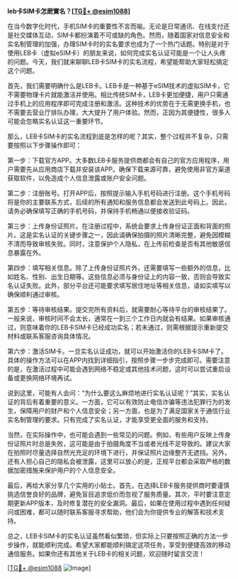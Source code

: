 **leb卡SIM卡怎麽實名？[[TG💪+ @esim1088](https://t.me/s/esim1088)]**

在当今数字化时代，手机SIM卡的重要性不言而喻。无论是日常通讯、在线支付还是社交媒体互动，SIM卡都扮演着不可或缺的角色。然而，随着国家对信息安全和实名制管理的加强，办理SIM卡时的实名要求也成为了一个热门话题。特别是对于使用LEB卡（虚拟eSIM卡）的朋友来说，如何完成实名认证可能是一个让人头疼的问题。今天，我们就来聊聊LEB卡SIM卡的实名流程，希望能帮助大家轻松搞定这个问题。

首先，我们需要明确什么是LEB卡。LEB卡是一种基于eSIM技术的虚拟SIM卡，它不需要物理卡片就能激活并使用。相比传统SIM卡，LEB卡更加便捷，用户只需通过手机上的应用程序即可完成注册和激活。这种技术的优势在于无需更换手机，也不需要去营业厅排队办理，大大提升了用户体验。然而，正因为其便捷性，很多人可能会忽略实名认证这一重要环节。

那么，LEB卡SIM卡的实名流程到底是怎样的呢？其实，整个过程并不复杂，只需要按照以下步骤操作即可：

第一步：下载官方APP。大多数LEB卡服务提供商都会有自己的官方应用程序，用户需要先从应用商店下载并安装该APP。确保下载来源可靠，避免使用非官方渠道获取软件，以免造成个人信息泄露或账户安全问题。

第二步：注册账号。打开APP后，按照提示输入手机号码进行注册。这个手机号码将是你的主要联系方式，后续的所有通知和服务信息都会发送到此号码上。因此，请务必确保填写正确的手机号码，并保持手机畅通以便接收验证码。

第三步：上传身份证照片。在注册过程中，系统会要求上传身份证正面和背面的照片。这是实名认证的关键步骤之一，因此请确保拍摄的照片清晰完整，避免因模糊不清而导致审核失败。同时，注意保护个人隐私，在上传前检查是否有其他敏感信息暴露在外。

第四步：填写相关信息。除了上传身份证照片外，还需要填写一些额外的信息，比如姓名、性别、出生日期等。这些信息必须与身份证上的内容一致，否则会导致实名认证失败。此外，部分平台还可能要求填写居住地址等相关信息，请如实填写以确保顺利通过审核。

第五步：等待审核结果。提交完所有资料后，就需要耐心等待平台的审核结果了。一般来说，审核时间不会太长，通常在一到三个工作日内就会有结果。如果审核通过，则意味着你的LEB卡SIM卡已经成功实名；若未通过，则需根据提示重新提交材料或联系客服咨询具体情况。

第六步：激活SIM卡。一旦实名认证成功，就可以开始激活你的LEB卡SIM卡了。具体的操作方法可以在APP内找到详细指引，按照步骤一步步完成即可。需要注意的是，在激活过程中可能会遇到网络不稳定或其他技术问题，这时可以尝试重启设备或更换网络环境再试。

说到这里，可能有人会问：“为什么要这么麻烦地进行实名认证呢？”其实，实名认证的背后有着重要的意义。一方面，它可以有效防止电信诈骗等违法犯罪行为的发生，保障用户的财产和个人信息安全；另一方面，也是为了满足国家关于通信行业实名制管理的要求。只有完成了实名认证，才能享受更全面的服务和支持。

当然，在实际操作中，也可能会遇到一些常见的问题。例如，有些用户反映上传身份证照片时总是失败，这可能是由于拍摄角度不当或者光线不足导致的。建议大家在拍照时尽量选择自然光充足的环境下进行，并保证照片边缘整齐无遮挡。另外，还有人担心自己的隐私会被泄露，这里可以放心的是，正规平台都会采取严格的数据加密措施来保护用户的个人信息安全。

最后，再给大家分享几个实用的小贴士。首先，在选择LEB卡服务提供商时要谨慎挑选信誉良好的品牌，避免盲目追求低价而忽视了服务质量。其次，平时要注意定期更新APP版本，及时修复潜在的安全漏洞。最后，如果在使用过程中遇到任何疑问或困难，都可以随时联系客服寻求帮助，他们会为你提供专业的解答和技术支持。

总之，LEB卡SIM卡的实名认证虽然看似繁琐，但实际上只要按照正确的方法一步步操作，就能顺利完成。希望大家都能顺利搞定这项任务，享受到便捷高效的移动通信服务。如果你还有其他关于LEB卡的相关问题，欢迎随时留言交流！

[[TG💪+ @esim1088](https://t.me/s/esim1088) ![Image](https://i.postimg.cc/4NQfJmqS/Snipaste-2025-05-13-00-14-12.png)]